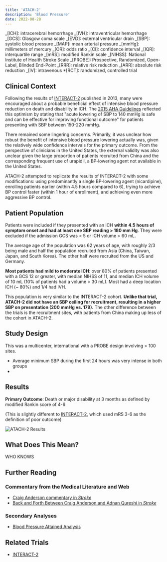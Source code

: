 ```yaml
---
title: 'ATACH-2'
description: 'Blood Pressure'
date: 2022-08-28
---
```


_[ICH]: intracerebral hemorrhage
_[IVH]: intraventricular hemorrhage
_[GCS]: Glasgow coma scale
_[EVD]: external ventricular drain
_[SBP]: systolic blood pressure
_[MAP]: mean arterial pressure
_[mmHg]: millimeters of mercury
_[OR]: odds ratio
_[CI]: confidence interval
_[IQR]: interquartile range
_[mRS]: modified Rankin scale
_[NIHSS]: National Institute of Health Stroke Scale
_[PROBE]: Prospective, Randomized, Open-Label, Blinded End-Point
_[RRR]: relative risk reduction
_[ARR]: absolute risk reduction
_[IV]: intravenous \*[RCT]: randomized, controlled trial

## Clinical Context

Following the results of [INTERACT-2](/trials/interact-2) published in 2013, many were encouraged about a probable beneficial effect of intensive blood pressure reduction on death and disability in ICH. The [2015 AHA Guidelines](https://doi.org/10.1161/str.0000000000000069) reflected this optimism by stating that "acute lowering of SBP to 140 mmHg is safe and can be effective for improving functional outcome" for patients presenting with SBP between 150-220 mmHg.

There remained some lingering concerns. Primarily, it was unclear how robust the benefit of intensive blood pressure lowering actually was, given the relatively wide confidence intervals for the primary outcome. From the perspective of clinicians in the United States, the external validity was also unclear given the large proportion of patients recruited from China and the corresponding frequent use of urapidil, a BP-lowering agent not available in the United States.

ATACH-2 attempted to replicate the results of INTERACT-2 with some modifications: using predominantly a single BP-lowering agent (nicardipine), enrolling patients earlier (within 4.5 hours compared to 6), trying to achieve BP control faster (within 1 hour of enrollment), and achieving even more aggressive BP control.

## Patient Population

Patients were included if they presented with an ICH **within 4.5 hours of symptom onset and had at least one SBP reading > 180 mm Hg**. They were excluded if the admission GCS was < 5 or ICH volume > 60 mL.

The average age of the population was 62 years of age, with roughly 2/3 being male and half the population recruited from Asia (China, Taiwan, Japan, and South Korea). The other half were recruited from the US and Germany.

**Most patients had mild to moderate ICH**: over 80% of patients presented with a GCS 12 or greater, with median NIHSS of 11, and median ICH volume of 10 mL (10% of patients had a volume > 30 mL). Most had a deep location ICH (\~ 80%) and 1/4 had IVH.

This population is very similar to the INTERACT-2 cohort. **Unlike that trial, ATACH-2 did not have an SBP ceiling for recruitment, resulting in a higher SBP on presentation (200 mmHg vs. 179).** The other difference between the trials is the recruitment sites, with patients from China making up less of the cohort in ATACH-2.

## Study Design

This was a multicenter, international with a PROBE design involving > 100 sites.

- Average minimum SBP during the first 24 hours was very intense in both groups
-

## Results

**Primary Outcome**: Death or major disability at 3 months as defined by <span class="color">modified Rankin score of 4-6</span>

(This is slightly different to [INTERACT-2](/interact-2), which used mRS 3-6 as the definition of poor outcome)

![ATACH-2 Results](../assets/images/atach2.png)

## What Does This Mean?

WHO KNOWS

## Further Reading

### Commentary from the Medical Literature and Web

- [Craig Anderson commentary in _Stroke_](https://www.ahajournals.org/doi/10.1161/STROKEAHA.114.006321)
- [Back and Forth Between Craig Anderson and Adnan Qureshi in _Stroke_](https://www.ahajournals.org/doi/10.1161/STROKEAHA.117.016185)

### Secondary Analyses

- [Blood Pressure Attained Analysis](https://doi.org/10.1161/STROKEAHA.117.019845)

## Related Trials

- [INTERACT-2](/interact-2)
